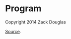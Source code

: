 # Program
Copyright 2014 Zack Douglas

[Source](http://www.gartnerstudios.com/?s=61403&post_type=templates).
